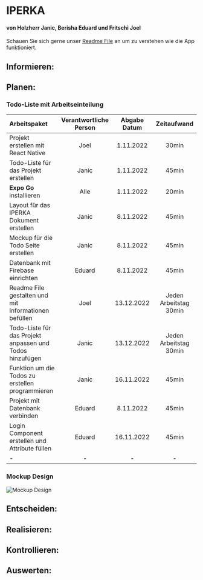 # IPERKA
#### von Holzherr Janic, Berisha Eduard und Fritschi Joel
Schauen Sie sich gerne unser [Readme File](https://github.com/SomethingLikeAChicken/Native-Todo-List/blob/main/README.md "README.md File") an um zu verstehen wie die App funktioniert.
## Informieren:
## Planen:
### Todo-Liste mit Arbeitseinteilung
| Arbeitspaket | Verantwortliche Person | Abgabe Datum | Zeitaufwand |
|:-------------|:-----------------------:|:------------:|:------------:|
| Projekt erstellen mit React Native | Joel | 1.11.2022 | 30min |
| Todo-Liste für das Projekt erstellen | Janic | 1.11.2022 | 45min |
| **Expo Go** installieren | Alle | 1.11.2022 | 20min |
| Layout für das IPERKA Dokument erstellen | Janic | 8.11.2022 | 45min |
| Mockup für die Todo Seite erstellen | Janic | 8.11.2022 | 45min |
| Datenbank mit Firebase einrichten | Eduard | 8.11.2022 | 45min |
| Readme File gestalten und mit Informationen befüllen | Joel | 13.12.2022 | Jeden Arbeitstag 30min |
| Todo-Liste für das Projekt anpassen und Todos hinzufügen | Janic | 13.12.2022| Jeden Arbeitstag 30min |
| Funktion um die Todos zu erstellen programmieren | Janic | 16.11.2022 | 45min |
| Projekt mit Datenbank verbinden | Eduard | 8.11.2022 | 45min |
| Login Component erstellen und Attribute füllen | Eduard | 16.11.2022 | 45min |
| - | - | - | - |

### Mockup Design
![Mockup Design](https://github.com/SomethingLikeAChicken/Native-Todo-List/blob/main/resources/MockupDesign.png)
## Entscheiden:
## Realisieren:
## Kontrollieren:
## Auswerten:
